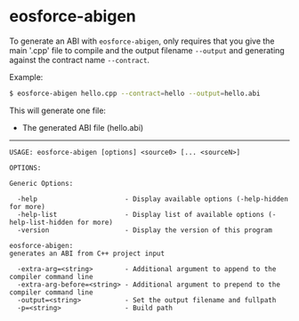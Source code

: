 # eosforce-abigen

To generate an ABI with ```eosforce-abigen```, only requires that you give the main '.cpp' file to compile and the output filename `--output` and generating against the contract name `--contract`.

Example:
```bash
$ eosforce-abigen hello.cpp --contract=hello --output=hello.abi
```

This will generate one file:
* The generated ABI file (hello.abi)
---
```
USAGE: eosforce-abigen [options] <source0> [... <sourceN>]

OPTIONS:

Generic Options:

  -help                      - Display available options (-help-hidden for more)
  -help-list                 - Display list of available options (-help-list-hidden for more)
  -version                   - Display the version of this program

eosforce-abigen:
generates an ABI from C++ project input

  -extra-arg=<string>        - Additional argument to append to the compiler command line
  -extra-arg-before=<string> - Additional argument to prepend to the compiler command line
  -output=<string>           - Set the output filename and fullpath
  -p=<string>                - Build path
```
